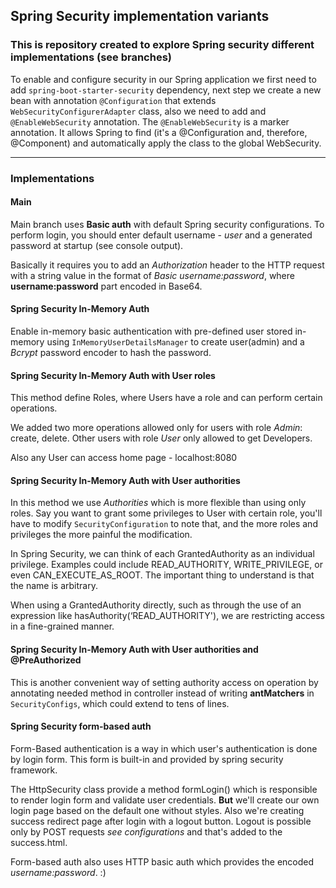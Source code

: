 ## Spring Security implementation variants
### This is repository created to explore Spring security different implementations (see branches)

To enable and configure security in our Spring application we first need to add `spring-boot-starter-security` dependency, next step we create a new bean with annotation `@Configuration` that extends `WebSecurityConfigurerAdapter` class, also we need to add and `@EnableWebSecurity` annotation. The `@EnableWebSecurity` is a marker annotation. It allows Spring to find (it's a @Configuration and, therefore, @Component) and automatically apply the class to the global WebSecurity.

---
### Implementations
#### Main
Main branch uses **Basic auth** with default Spring security configurations. To perform login, you should enter default username - *user*
 and a generated password at startup (see console output).
 
 Basically it requires you to add an *Authorization* header to the HTTP request with a string value 
in the format of *Basic username:password*, where **username:password** part encoded in Base64.

#### Spring Security In-Memory Auth
Enable in-memory basic authentication with pre-defined user stored in-memory using `InMemoryUserDetailsManager` to create user(admin) and a *Bcrypt* password encoder to hash the password.

#### Spring Security In-Memory Auth with User roles
This method define Roles, where Users have a role and can perform certain operations.

We added two more operations allowed only for users with role *Admin*: create, delete.
Other users with role *User* only allowed to get Developers. 

Also any User can access home page - localhost:8080 

#### Spring Security In-Memory Auth with User authorities
In this method we use *Authorities* which is more flexible than using only roles. Say you want to grant some privileges to User with certain role, you'll have to modify `SecurityConfiguration` to note that, and the more roles and privileges the more painful the modification.

In Spring Security, we can think of each GrantedAuthority as an individual privilege. Examples could include READ_AUTHORITY, WRITE_PRIVILEGE, or even CAN_EXECUTE_AS_ROOT. The important thing to understand is that the name is arbitrary.

When using a GrantedAuthority directly, such as through the use of an expression like hasAuthority(‘READ_AUTHORITY'), we are restricting access in a fine-grained manner.

#### Spring Security In-Memory Auth with User authorities and @PreAuthorized
 This is another convenient way of setting authority access on operation by annotating needed method in controller instead of writing **antMatchers** in `SecurityConfigs`, which could extend to tens of lines.
 
#### Spring Security form-based auth
Form-Based authentication is a way in which user's authentication is done by login form. This form is built-in and provided by spring security framework.

The HttpSecurity class provide a method formLogin() which is responsible to render login form and validate user credentials. **But** we'll create our own login page based on the default one without styles. Also we're creating success redirect page after login with a logout button. 
Logout is possible only by POST requests *see configurations* and that's added to the success.html.

Form-based auth also uses HTTP basic auth which provides the encoded *username:password*. :)